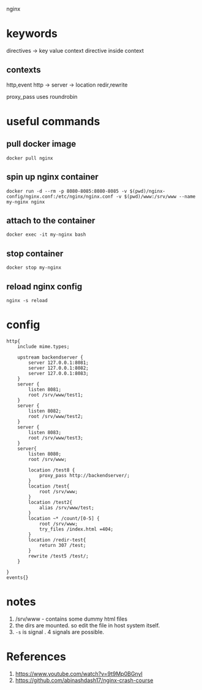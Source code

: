 nginx
# keywords
directives -> key value
context
directive inside context
## contexts
 http,event
 http -> server -> location
 redir,rewrite

proxy_pass uses roundrobin

# useful commands
## pull docker image
`docker pull nginx`
## spin up nginx container
`docker run -d --rm -p 8080-8085:8080-8085 -v $(pwd)/nginx-config/nginx.conf:/etc/nginx/nginx.conf -v $(pwd)/www:/srv/www --name my-nginx nginx`
## attach to the container
`docker exec -it my-nginx bash`
## stop container
`docker stop my-nginx`
## reload nginx config
`nginx -s reload`

# config
```
http{
    include mime.types;

    upstream backendserver {
        server 127.0.0.1:8081;
        server 127.0.0.1:8082;
        server 127.0.0.1:8083;
    }
    server {
        listen 8081;
        root /srv/www/test1;
    }
    server {
        listen 8082;
        root /srv/www/test2;
    }
    server {
        listen 8083;
        root /srv/www/test3;
    }
    server{
        listen 8080;
        root /srv/www;

        location /test8 {
            proxy_pass http://backendserver/;
        }
        location /test{
            root /srv/www;
        }
        location /test2{
            alias /srv/www/test;
        }
        location ~* /count/[0-5] {
            root /srv/www;
            try_files /index.html =404;
        }
        location /redir-test{
            return 307 /test;
        }
        rewrite /test5 /test/;
    }

}
events{}

```

# notes
1. /srv/www - contains some dummy html files
2. the dirs are mounted. so edit the file in host system itself.
3. `-s`  is signal . 4 signals are possible.

# References
1. https://www.youtube.com/watch?v=9t9Mp0BGnyI
2. https://github.com/abinashdash17/nginx-crash-course
